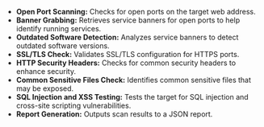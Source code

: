 - **Open Port Scanning:** Checks for open ports on the target web address.
- **Banner Grabbing:** Retrieves service banners for open ports to help identify running services.
- **Outdated Software Detection:** Analyzes service banners to detect outdated software versions.
- **SSL/TLS Check:** Validates SSL/TLS configuration for HTTPS ports.
- **HTTP Security Headers:** Checks for common security headers to enhance security.
- **Common Sensitive Files Check:** Identifies common sensitive files that may be exposed.
- **SQL Injection and XSS Testing:** Tests the target for SQL injection and cross-site scripting vulnerabilities.
- **Report Generation:** Outputs scan results to a JSON report.
